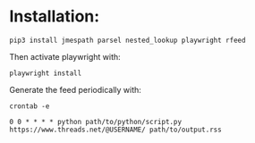 # Installation:

```pip3 install jmespath parsel nested_lookup playwright rfeed```

Then activate playwright with:

```playwright install```

Generate the feed periodically with:

```crontab -e```

```0 0 * * * * python path/to/python/script.py https://www.threads.net/@USERNAME/ path/to/output.rss```